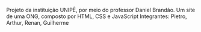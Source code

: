 Projeto da instituição UNIPÊ, por meio do professor Daniel Brandão.
Um site de uma ONG, composto por HTML, CSS e JavaScript
Integrantes: Pietro, Arthur, Renan, Guilherme
